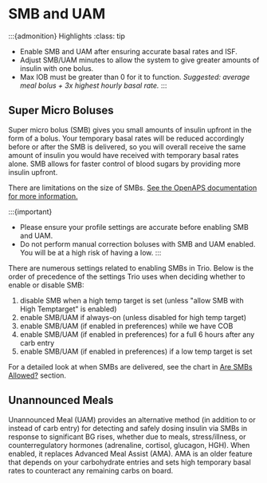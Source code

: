# SMB and UAM
:::{admonition} Highlights
:class: tip
 - Enable SMB and UAM after ensuring accurate basal rates and ISF.
 - Adjust SMB/UAM minutes to allow the system to give greater amounts of insulin with one bolus.
 - Max IOB must be greater than 0 for it to function. _Suggested: average meal bolus + 3x highest hourly basal rate._
:::

## Super Micro Boluses
Super micro bolus (SMB) gives you small amounts of insulin upfront in the form of a bolus. Your temporary basal rates will be reduced accordingly before or after the SMB is delivered, so you will overall receive the same amount of insulin you would have received with temporary basal rates alone. SMB allows for faster control of blood sugars by providing more insulin upfront.

There are limitations on the size of SMBs. <a href = "https://openaps.readthedocs.io/en/latest/docs/Customize-Iterate/oref1.html#understanding-super-micro-bolus-smb">See the OpenAPS documentation for more information.</a>

:::{important}
 - Please ensure your profile settings are accurate before enabling SMB and UAM.
 - Do not perform manual correction boluses with SMB and UAM enabled. You will be at a high risk of having a low.
:::

There are numerous settings related to enabling SMBs in Trio. Below is the order of precedence of the settings Trio uses when deciding whether to enable or disable SMB:

1. disable SMB when a high temp target is set (unless "allow SMB with High Temptarget" is enabled)
2. enable SMB/UAM if always-on (unless disabled for high temp target)
3. enable SMB/UAM (if enabled in preferences) while we have COB
4. enable SMB/UAM (if enabled in preferences) for a full 6 hours after any carb entry
5. enable SMB/UAM (if enabled in preferences) if a low temp target is set

For a detailed look at when SMBs are delivered, see the chart in [Are SMBs Allowed?](../preferences/smbsettings.md#are-smbs-allowed) section.

## Unannounced Meals
Unannounced Meal (UAM) provides an alternative method (in addition to or instead of carb entry) for detecting and safely dosing insulin via SMBs in response to significant BG rises, whether due to meals, stress/illness, or counterregulatory hormones (adrenaline, cortisol, glucagon, HGH). When enabled, it replaces Advanced Meal Assist (AMA). AMA is an older feature that depends on your carbohydrate entries and sets high temporary basal rates to counteract any remaining carbs on board.
